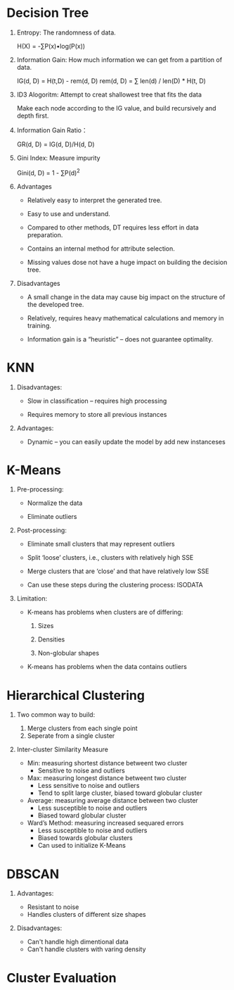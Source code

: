 # Decision Tree

1. Entropy: The randomness of data.
        
      H(X) = -∑P(x)•log(P(x))
    
2. Information Gain: How much information we can get from a partition of data.
    
      IG(d, D) = H(t,D) - rem(d, D)
      rem(d, D) = ∑ len(d) / len(D) * H(t, D)
    
3. ID3 Alogoritm: Attempt to creat shallowest tree that fits the data

      Make each node according to the IG value, and build recursively and depth first.
        
4. Information Gain Ratio：

      GR(d, D) = IG(d, D)/H(d, D)
        
5. Gini Index: Measure impurity

      Gini(d, D) = 1 - ∑P(d)<sup>2</sup>
      
6. Advantages

    * Relatively easy to interpret the generated tree.

    * Easy to use and understand.

    * Compared to other methods, DT requires less effort in data
    preparation.

    * Contains an internal method for attribute selection.

    * Missing values dose not have a huge impact on building the decision
    tree.
7. Disadvantages

    * A small change in the data may cause big impact on the structure of
    the developed tree.
    
    * Relatively, requires heavy mathematical calculations and memory in
    training.
    
    * Information gain is a “heuristic” – does not guarantee optimality. 
    
# KNN

1. Disadvantages:

    * Slow in classification – requires high processing
    
    * Requires memory to store all previous instances
    
2. Advantages:
    
    * Dynamic – you can easily update the model by add
new instanceses

# K-Means

1. Pre-processing:

    * Normalize the data

    * Eliminate outliers

2. Post-processing:

    * Eliminate small clusters that may represent outliers
    
    * Split ‘loose’ clusters, i.e., clusters with relatively high SSE
       
    * Merge clusters that are ‘close’ and that have relatively low SSE

    * Can use these steps during the clustering process: ISODATA
    
3. Limitation:

    * K-means has problems when clusters are of differing:
    
        1. Sizes
    
        2. Densities
    
        3. Non-globular shapes
        
    * K-means has problems when the data contains outliers

# Hierarchical Clustering
        
1. Two common way to build:

     1. Merge clusters from each single point
     2. Seperate from a single cluster
    
2. Inter-cluster Similarity Measure

      * Min: measuring shortest distance betweent two cluster
           * Sensitive to noise and outliers
      * Max: measuring longest distance betweent two cluster
           * Less sensitive to noise and outliers
           * Tend to split large cluster, biased toward globular cluster
      * Average: measuring average distance between two cluster
           * Less susceptible to noise and outliers
           * Biased toward globular cluster
      * Ward’s Method: measuring increased sequared errors
           * Less susceptible to noise and outliers
           * Biased towards globular clusters
           * Can used to initialize K-Means
# DBSCAN

1. Advantages:

    * Resistant to noise
    * Handles clusters of different size shapes
2. Disadvantages:

    * Can't handle high dimentional data
    * Can't handle clusters with varing density

# Cluster Evaluation
